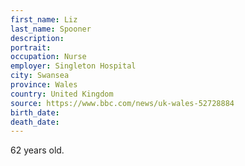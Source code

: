 ```yaml
---
first_name: Liz
last_name: Spooner
description: 
portrait: 
occupation: Nurse
employer: Singleton Hospital
city: Swansea
province: Wales
country: United Kingdom
source: https://www.bbc.com/news/uk-wales-52728884
birth_date: 
death_date: 
---
```


62 years old.